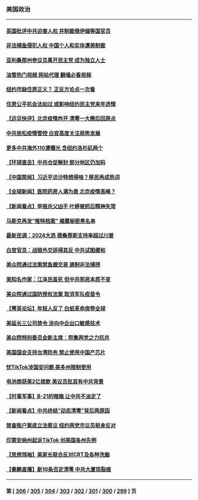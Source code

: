 ### 美国政治
---
#### [英国批评中共迫害人权 并制裁俄伊缅等国官员](../../pages/ncid1078159/n13881775.md?12100445) 
#### [非法捕鱼侵犯人权 中国个人和实体遭美制裁](../../pages/ncid1078159/n13881750.md?12100445) 
#### [亚利桑那州参议员离开民主党 成为独立人士](../../pages/ncid1078159/n13881612.md?12100445) 
#### [油管热门视频 网站代理 翻墙必看视频](http://138.2.39.72:81/youtube.html?epic-marker?12100445)
#### [纽约市缺住房正义？ 正反方论点一次看](../../pages/ncid1078159/n13881423.md?12100445) 
#### [住房公平机会法如过 或影响纽约民主党来年选情](../../pages/ncid1078159/n13881425.md?12100445) 
#### [【远见快评】北京疫情炸开 清零一大圈后回原点](../../pages/ncid1078159/n13881337.md?12100445) 
#### [中共放松疫情管控 白宫高度关注局势发展](../../pages/ncid1078159/n13881250.md?12100445) 
#### [更多中共海外110遭曝光 含纽约洛杉矶两个](../../pages/ncid1078159/n13881186.md?12100445) 
#### [【环球直击】中共仓促解封 部分地区仍加码](../../pages/ncid1078159/n13881146.md?12100445) 
#### [【中国禁闻】习近平访沙特想得啥？移民再成热词](../../pages/ncid1078159/n13881216.md?12100445) 
#### [【全球新闻】医院药房人满为患 北京疫情高峰？](../../pages/ncid1078159/n13881220.md?12100445) 
#### [【新闻看点】举报杀父凶手 叶婷被抓后精神失常](../../pages/ncid1078159/n13881223.md?12100445) 
#### [马斯克再发“推特档案” 揭露秘密黑名单](../../pages/ncid1078159/n13881254.md?12100445) 
#### [最新民调：2024大选 德桑蒂斯支持率超过川普](../../pages/ncid1078159/n13881192.md?12100445) 
#### [白宫官员：战狼外交适得其反 中共试图缓和](../../pages/ncid1078159/n13881144.md?12100445) 
#### [美众院通过法案禁鱼翅交易 遏制非法捕捞](../../pages/ncid1078159/n13881161.md?12100445) 
#### [美知名作家：江泽民虽死 但中共邪恶本质不变](../../pages/ncid1078159/n13877684.md?12100445) 
#### [美众院通过国防授权法案 取消军队疫苗令](../../pages/ncid1078159/n13881072.md?12100445) 
#### [【菁英论坛】年轻人反了 白纸革命席卷全球](../../pages/ncid1078159/n13881142.md?12100445) 
#### [美延长三公司禁令 涉向中企出口敏感技术](../../pages/ncid1078159/n13881160.md?12100445) 
#### [美众院特别委员会新主席：将集两党之力抗共](../../pages/ncid1078159/n13881108.md?12100445) 
#### [美国国会支持台湾防务 禁止使用中国产芯片](../../pages/ncid1078159/n13881077.md?12100445) 
#### [忧TikTok涉国安问题 美多州限制使用](../../pages/ncid1078159/n13881026.md?12100445) 
#### [电池商获美2亿拨款 美议员批其有中共背景](../../pages/ncid1078159/n13880881.md?12100445) 
#### [【时事军事】B-21的暗箱 让中共不淡定了](../../pages/ncid1078159/n13880759.md?12100445) 
#### [【新闻看点】中共终结“动态清零”背后两原因](../../pages/ncid1078159/n13880406.md?12100445) 
#### [禁查租户案底立法惹议 纽约两党市议员挺身反对](../../pages/ncid1078159/n13880639.md?12100445) 
#### [印第安纳州起诉TikTok 创美国各州先例](../../pages/ncid1078159/n13880546.md?12100445) 
#### [【思想领袖】美家长联合反对CRT及各种洗脑](../../pages/ncid1078159/n13861259.md?12100445) 
#### [【秦鹏直播】新10条否定清零 中共大厦现裂痕](../../pages/ncid1078159/n13880424.md?12100445) 

---
#### 第 [ [306](./306.md?12100445) / [305](./305.md?12100445) / [304](./304.md?12100445) / [303](./303.md?12100445) / [302](./302.md?12100445) / [301](./301.md?12100445) / [300](./300.md?12100445) / [299](./299.md?12100445) ] 页
